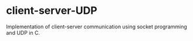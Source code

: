 # client-server-UDP
Implementation of client-server communication using socket programming and UDP in C.

